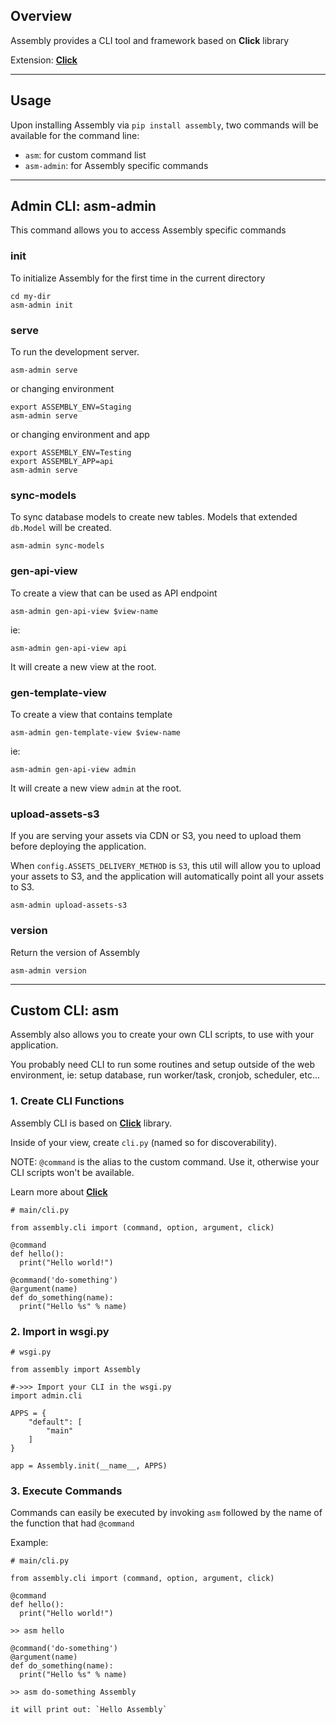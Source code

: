 
## Overview

Assembly provides a CLI tool and framework based on **Click** library

Extension: **<a href="https://click.palletsprojects.com/" target="_blank">Click</a>**

---

## Usage

Upon installing Assembly via `pip install assembly`, two commands will be available for the command line:

- `asm`: for custom command list
- `asm-admin`: for Assembly specific commands

---

## Admin CLI: asm-admin

This command allows you to access Assembly specific commands

### init

To initialize Assembly for the first time in the current directory

```
cd my-dir
asm-admin init
```

### serve

To run the development server.

```
asm-admin serve
```

or changing environment

```
export ASSEMBLY_ENV=Staging 
asm-admin serve
```

or changing environment and app

```
export ASSEMBLY_ENV=Testing
export ASSEMBLY_APP=api
asm-admin serve
```


### sync-models

To sync database models to create new tables. Models that extended `db.Model` will be created.

```
asm-admin sync-models
```

### gen-api-view

To create a view that can be used as API endpoint

```
asm-admin gen-api-view $view-name
```

ie:

```
asm-admin gen-api-view api
```

It will create a new view at the root. 


### gen-template-view

To create a view that contains template

```
asm-admin gen-template-view $view-name
```

ie:

```
asm-admin gen-api-view admin
```

It will create a new view `admin` at the root. 

### upload-assets-s3

If you are serving your assets via CDN or S3, you need to upload them before deploying the application.

When `config.ASSETS_DELIVERY_METHOD` is `S3`, this util will allow you to upload
your assets to S3, and the application will automatically point all your assets
to S3.

```
asm-admin upload-assets-s3
```

### version

Return the version of Assembly

```
asm-admin version
```

---


## Custom CLI: asm

Assembly also allows you to create your own CLI scripts, to use with your application. 

You probably need CLI to run some routines and setup outside of the web environment, ie: setup database, run worker/task, cronjob, scheduler, etc...


### 1. Create CLI Functions

Assembly CLI is based on **<a href="https://click.palletsprojects.com/" target="_blank">Click</a>** library.

Inside of your view, create `cli.py` (named so for discoverability). 

NOTE: `@command` is the alias to the custom command. Use it, otherwise your CLI scripts won't be available.

Learn more about **<a href="https://click.palletsprojects.com/" target="_blank">Click</a>**

```
# main/cli.py

from assembly.cli import (command, option, argument, click)

@command
def hello():
  print("Hello world!")

@command('do-something')
@argument(name)
def do_something(name):
  print("Hello %s" % name)

```

### 2. Import in wsgi.py
```
# wsgi.py

from assembly import Assembly

#->>> Import your CLI in the wsgi.py
import admin.cli

APPS = {
    "default": [
        "main"
    ]
}

app = Assembly.init(__name__, APPS)

```


### 3. Execute Commands

Commands can easily be executed by invoking `asm` followed by the name of the function that had `@command`

Example:

```
# main/cli.py

from assembly.cli import (command, option, argument, click)

@command
def hello():
  print("Hello world!")

>> asm hello

@command('do-something')
@argument(name)
def do_something(name):
  print("Hello %s" % name)

>> asm do-something Assembly

it will print out: `Hello Assembly`
```



